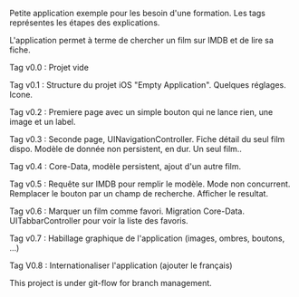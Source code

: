 Petite application exemple pour les besoin d'une formation. Les tags représentes les étapes des explications.

L'application permet à terme de chercher un film sur IMDB et de lire sa fiche.

Tag v0.0 : Projet vide

Tag v0.1 : Structure du projet iOS "Empty Application". Quelques réglages. Icone.

Tag v0.2 : Premiere page avec un simple bouton qui ne lance rien, une image et un label. 

Tag v0.3 : Seconde page, UINavigationController. Fiche détail du seul film dispo. Modèle de donnée non persistent, en dur. Un seul film..

Tag v0.4 : Core-Data, modèle persistent, ajout d'un autre film. 

Tag v0.5 : Requête sur IMDB pour remplir le modèle. Mode non concurrent. Remplacer le bouton par un champ de recherche. Afficher le resultat.

Tag v0.6 : Marquer un film comme favori. Migration Core-Data. UITabbarController pour voir la liste des favoris.

Tag v0.7 : Habillage graphique de l'application (images, ombres, boutons, ...)

Tag V0.8 : Internationaliser l'application (ajouter le français)


This project is under git-flow for branch management. 
